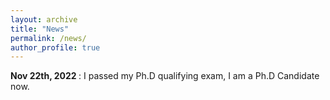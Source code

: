 ```yaml
---
layout: archive
title: "News"
permalink: /news/
author_profile: true
---
```

<b> Nov 22th, 2022 </b>: I passed my Ph.D qualifying exam, I am a Ph.D Candidate now. 